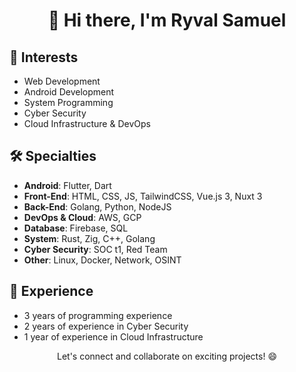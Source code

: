 <div align="center">
  <h1>👋 Hi there, I'm Ryval Samuel </h1>
</div>

## 🚀 Interests

- Web Development
- Android Development
- System Programming
- Cyber Security
- Cloud Infrastructure & DevOps

## 🛠️ Specialties

- **Android**: Flutter, Dart
- **Front-End**: HTML, CSS, JS, TailwindCSS, Vue.js 3, Nuxt 3
- **Back-End**: Golang, Python, NodeJS
- **DevOps & Cloud**: AWS, GCP 
- **Database**: Firebase, SQL
- **System**: Rust, Zig, C++, Golang
- **Cyber Security**: SOC t1, Red Team 
- **Other**: Linux, Docker, Network, OSINT

## 💼 Experience

- 3 years of programming experience
- 2 years of experience in Cyber Security
- 1 year of experience in Cloud Infrastructure

<div align="center">
  <p>Let's connect and collaborate on exciting projects! 😄</p>
</div>

<!---
ryval-samuel777/ryval-samuel777 is a ✨ special ✨ repository because its `README.md` (this file) appears on your GitHub profile.
You can click the Preview link to take a look at your changes.
--->
